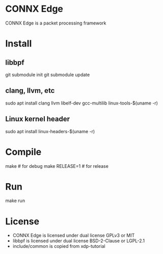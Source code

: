# CONNX Edge
CONNX Edge is a packet processing framework

# Install
## libbpf
git submodule init
git submodule update

## clang, llvm, etc
sudo apt install clang llvm libelf-dev gcc-multilib linux-tools-$(uname -r)

## Linux kernel header
sudo apt install linux-headers-$(uname -r)

# Compile
make			# for debug
make RELEASE=1	# for release

# Run
make run

# License
 * CONNX Edge is licensed under dual license GPLv3 or MIT
 * libbpf is licensed under dual license BSD-2-Clause or LGPL-2.1
 * include/common is copied from xdp-tutorial

